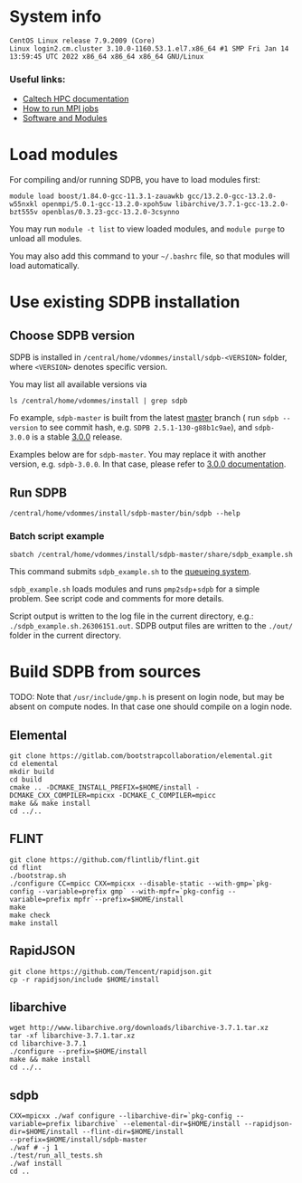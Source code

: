 # System info

    CentOS Linux release 7.9.2009 (Core)
    Linux login2.cm.cluster 3.10.0-1160.53.1.el7.x86_64 #1 SMP Fri Jan 14 13:59:45 UTC 2022 x86_64 x86_64 x86_64 GNU/Linux

### Useful links:

- [Caltech HPC documentation](https://hpc.sites.caltech.edu/documentation)
- [How to run MPI jobs](https://hpc.sites.caltech.edu/documentation/slurm-commands)
- [Software and Modules](https://hpc.sites.caltech.edu/documentation/software-and-modules)

# Load modules

For compiling and/or running SDPB, you have to load modules first:

    module load boost/1.84.0-gcc-11.3.1-zauawkb gcc/13.2.0-gcc-13.2.0-w55nxkl openmpi/5.0.1-gcc-13.2.0-xpoh5uw libarchive/3.7.1-gcc-13.2.0-bzt555v openblas/0.3.23-gcc-13.2.0-3csynno

You may run `module -t list` to view loaded modules,
and `module purge` to unload all modules.

You may also add this command to your `~/.bashrc` file, so that modules will load automatically.

# Use existing SDPB installation

## Choose SDPB version

SDPB is installed in `/central/home/vdommes/install/sdpb-<VERSION>` folder,
where `<VERSION>` denotes specific version.

You may list all available versions via

    ls /central/home/vdommes/install | grep sdpb

Fo example, `sdpb-master` is built from the latest [master](https://github.com/davidsd/sdpb/tree/master) branch (
run `sdpb --version` to see commit hash, e.g. `SDPB 2.5.1-130-g88b1c9ae`),
and `sdpb-3.0.0` is a stable [3.0.0](https://github.com/davidsd/sdpb/releases/tag/3.0.0) release.

Examples below are for `sdpb-master`.
You may replace it with another version, e.g. `sdpb-3.0.0`.
In that case, please refer
to [3.0.0 documentation](https://github.com/davidsd/sdpb/blob/3.0.0/docs/site_installs/Caltech.md).

## Run SDPB

    /central/home/vdommes/install/sdpb-master/bin/sdpb --help

### Batch script example

    sbatch /central/home/vdommes/install/sdpb-master/share/sdpb_example.sh

This command submits `sdpb_example.sh` to
the [queueing system](https://hpc.sites.caltech.edu/documentation/slurm-commands).

`sdpb_example.sh` loads modules and runs `pmp2sdp`+`sdpb` for a simple problem.
See script code and comments for more details.

Script output is written to the log file in the current directory, e.g.:
`./sdpb_example.sh.26306151.out`.
SDPB output files are written to the `./out/` folder in the current directory.

# Build SDPB from sources

TODO: Note that `/usr/include/gmp.h` is present on login node, but may be absent on compute nodes. In that case one
should compile on a login node.

## Elemental

    git clone https://gitlab.com/bootstrapcollaboration/elemental.git
    cd elemental
    mkdir build
    cd build
    cmake .. -DCMAKE_INSTALL_PREFIX=$HOME/install -DCMAKE_CXX_COMPILER=mpicxx -DCMAKE_C_COMPILER=mpicc
    make && make install
    cd ../..

## FLINT

    git clone https://github.com/flintlib/flint.git
    cd flint
    ./bootstrap.sh
    ./configure CC=mpicc CXX=mpicxx --disable-static --with-gmp=`pkg-config --variable=prefix gmp` --with-mpfr=`pkg-config --variable=prefix mpfr`--prefix=$HOME/install 
    make
    make check 
    make install

## RapidJSON
    git clone https://github.com/Tencent/rapidjson.git
    cp -r rapidjson/include $HOME/install

## libarchive

    wget http://www.libarchive.org/downloads/libarchive-3.7.1.tar.xz
    tar -xf libarchive-3.7.1.tar.xz
    cd libarchive-3.7.1
    ./configure --prefix=$HOME/install
    make && make install
    cd ../..

## sdpb
    CXX=mpicxx ./waf configure --libarchive-dir=`pkg-config --variable=prefix libarchive` --elemental-dir=$HOME/install --rapidjson-dir=$HOME/install --flint-dir=$HOME/install 
    --prefix=$HOME/install/sdpb-master
    ./waf # -j 1
    ./test/run_all_tests.sh
    ./waf install
    cd ..
